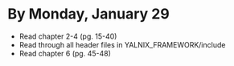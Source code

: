# By Monday, January 29

- Read chapter 2-4 (pg. 15-40)
- Read through all header files in YALNIX_FRAMEWORK/include
- Read chapter 6 (pg. 45-48)